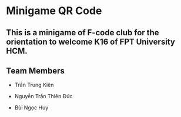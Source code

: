 # Minigame QR Code

## This is a minigame of F-code club for the orientation to welcome K16 of FPT University HCM.

## Team Members

* Trần Trung Kiên
  
* Nguyễn Trần Thiên Đức
  
* Bùi Ngọc Huy 
